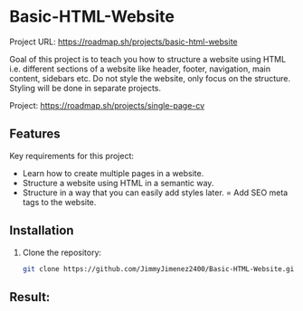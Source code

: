 # Basic-HTML-Website

Project URL: https://roadmap.sh/projects/basic-html-website

Goal of this project is to teach you how to structure a website using HTML i.e. different sections of a website like header, footer, navigation, main content, sidebars etc. Do not style the website, only focus on the structure. Styling will be done in separate projects.

Project: https://roadmap.sh/projects/single-page-cv

## Features
Key requirements for this project:

- Learn how to create multiple pages in a website.
- Structure a website using HTML in a semantic way.
- Structure in a way that you can easily add styles later.
= Add SEO meta tags to the website.

## Installation
1. Clone the repository:
   ```bash
   git clone https://github.com/JimmyJimenez2400/Basic-HTML-Website.git

## Result: